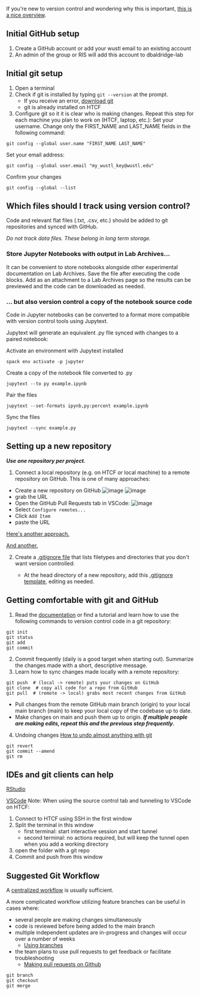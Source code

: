 If you're new to version control and wondering why this is important, 
[this is a nice overview](https://journals.plos.org/ploscompbiol/article?id=10.1371/journal.pcbi.1004668).

## Initial GitHub setup
1. Create a GitHub account or add your wustl email to an existing account
2. An admin of the group or RIS will add this account to dbaldridge-lab

## Initial git setup
1. Open a terminal
2. Check if git is installed by typing `git --version` at the prompt.
    - If you receive an error, [download git](https://git-scm.com/downloads)
    - git is already installed on HTCF
3. Configure git so it it is clear who is making changes. Repeat this step for each machine you plan to work on (HTCF, laptop, etc.):
Set your username. Change only the FIRST_NAME and LAST_NAME fields in the following command:
```
git config --global user.name "FIRST_NAME LAST_NAME"
```
Set your email address:
```
git config --global user.email "my_wustl_key@wustl.edu"
```
Confirm your changes
```
git config --global --list
```

## Which files should I track using version control?

Code and relevant flat files (.txt, .csv, etc.) should be added to git repositories and synced with GitHub.

*Do not track data files. These belong in long term storage.*

### Store Jupyter Notebooks with output in Lab Archives... 
It can be convenient to store notebooks alongside other experimental documentation on Lab Archives. 
Save the file after executing the code blocks. Add as an attachment to a Lab Archives page so the results can be previewed and the code can be downloaded as needed.

### ... but also version control a copy of the notebook source code
Code in Jupyter notebooks can be converted to a format more compatible with version control tools using Jupytext. 

Jupytext will generate an equivalent .py file synced with changes to a paired notebook:

Activate an environment with Jupytext installed
```
spack env activate -p jupyter
```
Create a copy of the notebook file converted to .py
```
jupytext --to py example.ipynb
```
Pair the files
```
jupytext --set-formats ipynb,py:percent example.ipynb
```
Sync the files
```
jupytext --sync example.py
```

## Setting up a new repository
***Use one repository per project.***
1. Connect a local repository (e.g. on HTCF or local machine) to a remote repository on GitHub.
This is one of many approaches:
- Create a new repository on GitHub
![image](https://github.com/user-attachments/assets/c3717bd2-1ce8-45de-a099-bfb4065bbabe)
![image](https://github.com/user-attachments/assets/8bbb2eee-5611-4ed8-9906-36196552882a)
- grab the URL
- Open the GitHub Pull Requests tab in VSCode:
![image](https://github.com/user-attachments/assets/262dc9c6-3b57-4a54-96ff-239f6165fd35)
- Select `Configure remotes...`
- Click `Add Item`
- paste the URL

[Here's another approach.](https://docs.ris.wustl.edu/doc/compute/workshops/ris-software-development.html#creating-a-repository) 

[And another.](https://docs.github.com/en/get-started/getting-started-with-git/managing-remote-repositories)

2. Create a [.gitignore file](https://docs.github.com/en/get-started/getting-started-with-git/ignoring-files) that lists filetypes and directories that you don't want version controlled:

    - At the head directory of a new repository, add this [.gitignore template](https://github.com/dbaldridge-lab/htcf/blob/main/.gitignore), editing as needed.

## Getting comfortable with git and GitHub

1. Read the [documentation](https://git-scm.com/docs) or find a tutorial and learn how to use the following commands to version control code in a git repository:
```
git init 
git status
git add
git commit
```
2. Commit frequently (daily is a good target when starting out). Summarize the changes made with a short, descriptive message.
3. Learn how to sync changes made locally with a remote repository:
```
git push  # (local -> remote) puts your changes on GitHub
git clone  # copy all code for a repo from GitHub
git pull  # (remote -> local) grabs most recent changes from GitHub
```
- Pull changes from the remote GitHub main branch (origin) to your local main branch (main) to keep your local copy of the codebase up to date.
- Make changes on main and push them up to origin. ***If multiple people are making edits, repeat this and the previous step frequently.***
4. Undoing changes
[How to undo almost anything with git](https://github.blog/2015-06-08-how-to-undo-almost-anything-with-git/)
```
git revert
git commit --amend
git rm
```

## IDEs and git clients can help
[RStudio](https://happygitwithr.com/usage-intro)

[VSCode](https://code.visualstudio.com/docs/sourcecontrol/intro-to-git#_open-a-git-repository)
Note: When using the source control tab and tunneling to VSCode on HTCF:
1. Connect to HTCF using SSH in the first window
2. Split the terminal in this window
   - first terminal: start interactive session and start tunnel
   - second terminal: no actions required, but will keep the tunnel open when you add a working directory
4. open the folder with a git repo
5. Commit and push from this window

## Suggested Git Workflow
A [centralized workflow](https://anything-git.readthedocs.io/en/latest/git_workflow.html) is usually sufficient. 

A more complicated workflow utilizing feature branches can be useful in cases where:
- several people are making changes simultaneously
- code is reviewed before being added to the main branch
- multiple independent updates are in-progress and changes will occur over a number of weeks
  - [Using branches](https://www.atlassian.com/git/tutorials/using-branches)
- the team plans to use pull requests to get feedback or facilitate troubleshooting
  - [Making pull requests on Github](https://docs.github.com/en/get-started/start-your-journey/hello-world)
```
git branch
git checkout
git merge
```
